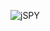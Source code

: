 ![jSPY](https://github.com/yuankong666/Ultimate-RAT-Collection/assets/128066597/3f2940ea-95ca-4bfd-9654-01c82e6d619f)
